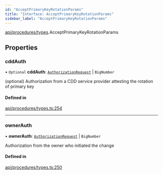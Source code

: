 ```yaml
---
id: "AcceptPrimaryKeyRotationParams"
title: "Interface: AcceptPrimaryKeyRotationParams"
sidebar_label: "AcceptPrimaryKeyRotationParams"
---
```


[api/procedures/types](../../../../../modules/API/Procedures/Types/Types.md).AcceptPrimaryKeyRotationParams

## Properties

### cddAuth

• `Optional` **cddAuth**: [`AuthorizationRequest`](../../../../../classes/API/Entities/AuthorizationRequest/AuthorizationRequest.md) \| `BigNumber`

(optional) Authorization from a CDD service provider attesting the rotation of primary key

#### Defined in

[api/procedures/types.ts:254](https://github.com/PolymeshAssociation/polymesh-sdk/blob/372a67e5d/src/api/procedures/types.ts#L254)

___

### ownerAuth

• **ownerAuth**: [`AuthorizationRequest`](../../../../../classes/API/Entities/AuthorizationRequest/AuthorizationRequest.md) \| `BigNumber`

Authorization from the owner who initiated the change

#### Defined in

[api/procedures/types.ts:250](https://github.com/PolymeshAssociation/polymesh-sdk/blob/372a67e5d/src/api/procedures/types.ts#L250)
